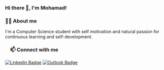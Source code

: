 ### Hi there 👋, I'm Mohamad!

<h3><a id="user-content-about-me" class="anchor" aria-hidden="true" href="#about-me"></a>🙋‍♂️ About me</h3>
I'm a Computer Science student with self motivation and natural passion for continuous learning and self-development.

<!-- START NEW SECTION -->
 <!-- CONNECT WITH ME LINKS -->
<h3><a id="user-content-about-me" class="anchor" aria-hidden="true" href="#about-me"><svg class="octicon octicon-link" viewBox="0 0 16 16" version="1.1" width="16" height="16" aria-hidden="true"></a>📫 Connect with me</h3>
 
  [![Linkedin Badge](https://img.shields.io/badge/LinkedIn-0077B5?style=for-the-badge&logo=linkedin&logoColor=white)](https://www.linkedin.com/in/mohamaddeifallah/) 
  [![Outlook Badge](https://img.shields.io/badge/Microsoft_Outlook-0078D4?style=for-the-badge&logo=microsoft-outlook&logoColor=white)](mailto:officialmohamad@hotmail.com) 
